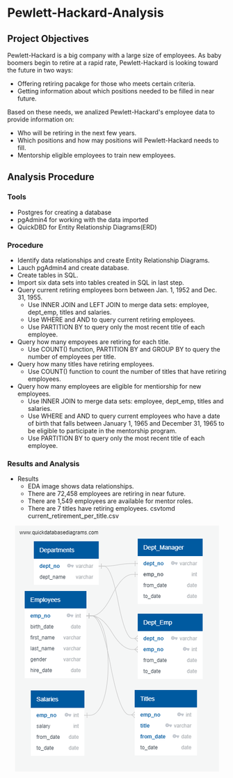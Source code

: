 # Pewlett-Hackard-Analysis
## Project Objectives

Pewlett-Hackard is a big company with a large size of employees. As baby boomers begin to retire at a rapid rate, Pewlett-Hackard is looking toward the future in two ways:
  - Offering retiring pacakge for those who meets certain criteria.
  - Getting information about which positions needed to be filled in near future.
  
Based on these needs, we analized Pewlett-Hackard's employee data to provide information on:
  - Who will be retiring in the next few years.
  - Which positions and how may positions will Pewlett-Hackard needs to fill.
  - Mentorship eligible employees to train new employees.

## Analysis Procedure

### Tools
  - Postgres for creating a database
  - pgAdmin4 for working with the data imported
  - QuickDBD for Entity Relationship Diagrams(ERD)

### Procedure
  - Identify data relationships and create Entity Relationship Diagrams. 
  - Lauch pgAdmin4 and create database.
  - Create tables in SQL.
  - Import six data sets into tables created in SQL in last step.
  - Query current retiring employees born between Jan. 1, 1952 and Dec. 31, 1955.
    - Use INNER JOIN and LEFT JOIN to merge data sets: employee, dept_emp, titles and salaries.
    - Use WHERE and AND to query current retiring employees.
    - Use PARTITION BY to query only the most recent title of each employee.  
  - Query how many empoyees are retiring for each title.
    - Use COUNT() function, PARTITION BY and GROUP BY to query the number of employees per title.
  - Query how many titles have retiring employees.
    - Use COUNT() function to count the number of titles that have retiring employees. 
  - Query how many employees are eligible for mentiorship for new employees.
    - Use INNER JOIN to merge data sets: employee, dept_emp, titles and salaries.
    - Use WHERE and AND to query current employees who have a date of birth that falls between January 1, 1965 and December 31, 1965 to be eligible to participate in the mentorship program.
    - Use PARTITION BY to query only the most recent title of each employee.  
    
 ### Results and Analysis
   - Results
     - EDA image shows data relationships.
     - There are 72,458 employees are retiring in near future.
     - There are 1,549 employees are available for mentor roles.
     - There are 7 titles have retiring employees.
     csvtomd current_retirement_per_title.csv

   </p>
   <p align="center">
   <img src="EmployeeDB.png">
   </p>




